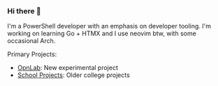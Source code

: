 ### Hi there 👋

I'm a PowerShell developer with an emphasis on developer tooling.
I'm working on learning Go + HTMX and I use neovim btw, with some occasional Arch.

Primary Projects:
- [OpnLab](https://github.com/NachoxMacho/opnlab): New experimental project
- [School Projects](https://github.com/NachoxMacho/Projects): Older college projects

<!--
**NachoxMacho/NachoxMacho** is a ✨ _special_ ✨ repository because its `README.md` (this file) appears on your GitHub profile.

Here are some ideas to get you started:

- 🔭 I’m currently working on ...
- 🌱 I’m currently learning ...
- 👯 I’m looking to collaborate on ...
- 🤔 I’m looking for help with ...
- 💬 Ask me about ...
- 📫 How to reach me: ...
- 😄 Pronouns: ...
- ⚡ Fun fact: ...
-->
